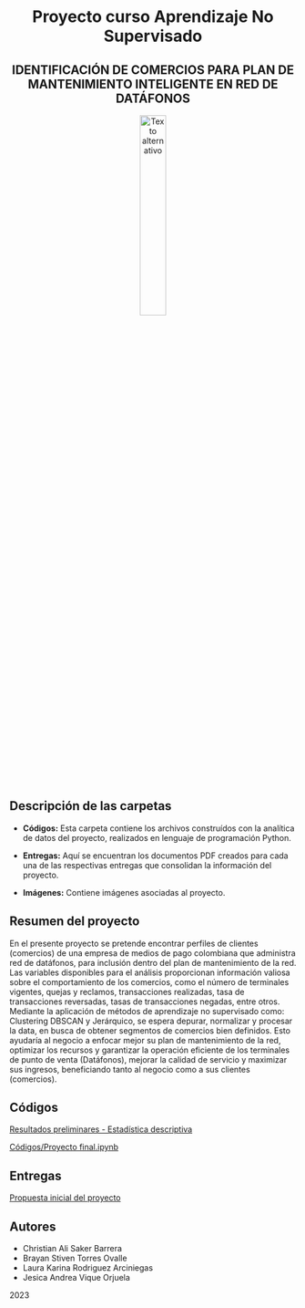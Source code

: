 <div align="center">
  <h1>Proyecto curso Aprendizaje No Supervisado</h1>
  <h2>IDENTIFICACIÓN DE COMERCIOS PARA PLAN DE MANTENIMIENTO INTELIGENTE EN RED DE DATÁFONOS</h2>
  <img src="Imágenes/Datafono.jpg" alt="Texto alternativo" width="30%">
</div>


## Descripción de las carpetas

- **Códigos:** Esta carpeta contiene los archivos construídos con la analítica de datos del proyecto, realizados en lenguaje de programación Python.

- **Entregas:** Aquí se encuentran los documentos PDF creados para cada una de las respectivas entregas que consolidan la información del proyecto.

- **Imágenes:** Contiene imágenes asociadas al proyecto.

## Resumen del proyecto
En el presente proyecto se pretende encontrar perfiles de clientes (comercios) de una empresa de medios de pago colombiana que administra red de datáfonos, para inclusión dentro del plan de mantenimiento de la red. Las variables disponibles para el análisis proporcionan información valiosa sobre el comportamiento de los comercios, como el número de terminales vigentes, quejas y reclamos, transacciones realizadas, tasa de transacciones reversadas, tasas de transacciones negadas, entre otros. Mediante la aplicación de métodos de aprendizaje no supervisado como: Clustering DBSCAN y Jerárquico, se espera depurar, normalizar y procesar la data, en busca de obtener segmentos de comercios bien definidos. Esto ayudaría al negocio a enfocar mejor su plan de mantenimiento de la red, optimizar los recursos y garantizar la operación eficiente de los terminales de punto de venta (Datáfonos), mejorar la calidad de servicio y maximizar sus ingresos, beneficiando tanto al negocio como a sus clientes (comercios). 

##  Códigos
[Resultados preliminares - Estadística descriptiva](https://github.com/BrayanTorres2/proyecto_final_ANS/blob/1696de5e9138d3603caff9fd938c6188eebb6e5c/C%C3%B3digos/Resultados%20preliminares%20-%20Estad%C3%ADstica%20descriptiva.ipynb)

[Códigos/Proyecto final.ipynb](https://github.com/BrayanTorres2/proyecto_final_ANS/blob/9a46edb19279de9388e3ca0eb40663f787817533/C%C3%B3digos/Proyecto%20final.ipynb)

##  Entregas
[Propuesta inicial del proyecto](https://github.com/BrayanTorres2/proyecto_final_ANS/blob/caade228123d35a484136cf08a5c3ea47d7802e7/Entregas/Propuesta%20inicial%20del%20proyecto.pdf)


## Autores
- Christian Ali Saker Barrera
- Brayan Stiven Torres Ovalle
- Laura Karina Rodriguez Arciniegas
- Jesica Andrea Vique Orjuela


2023




